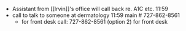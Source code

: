 - Assistant from [[Irvin]]'s office will call back re. A1C etc. 11:59
- call to talk to someone at dermatology 11:59 main # 727-862-8561
	- for front desk call: 727-862-8561 (option 2) for front desk


